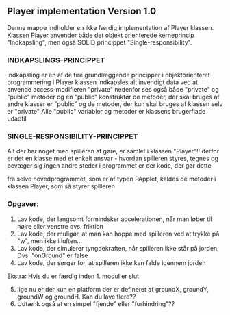## Player implementation Version 1.0
Denne mappe indholder en ikke færdig implementation af Player klassen.
Klassen Player anvender både det objekt orienterede kerneprincip "Indkapsling", men også
SOLID princippet "Single-responsibility".

### INDKAPSLINGS-PRINCIPPET
Indkapsling er en af de fire grundlæggende principper i objektorienteret programmering
I Player klassen indkapsles alt invendigt data ved at anvende access-modifieren "private" 
nedenfor ses også både "private" og "public" metoder og en "public" konstruktør
de metoder, der skal bruges af andre klasser er "public"
og de metoder, der kun skal bruges af klassen selv er "private"
Alle "public" variabler og metoder er klassens brugerflade udadtil

### SINGLE-RESPONSIBILITY-PRINCIPPET 
Alt der har noget med spilleren at gøre, er samlet i klassen "Player"!!
derfor er det en klasse med et enkelt ansvar - hvordan spilleren styres, tegnes og bevæger sig
ingen andre steder i programmet er der kode, der gør dette

fra selve hovedprogrammet, som er af typen PApplet, kaldes de metoder i klassen Player, 
som så styrer spilleren

### Opgaver: 

1. Lav kode, der langsomt formindsker accelerationen, når man løber til højre eller venstre dvs. friktion
2. Lav kode, der muligør, at man kan hoppe med spilleren ved at trykke på "w", men ikke i luften...
3. Lav kode, der simulerer tyngdekraften, når spilleren ikke står på jorden. Dvs. "onGround" er false 
4. Lav kode, der sørger for, at spilleren ikke kan falde igennem jorden

Ekstra: Hvis du er færdig inden 1. modul er slut

5. lige nu er der kun en platform der er defineret af groundX, groundY, groundW og groundH. Kan du lave flere??  
6. Udtænk også at en simpel "fjende" eller "forhindring"??
